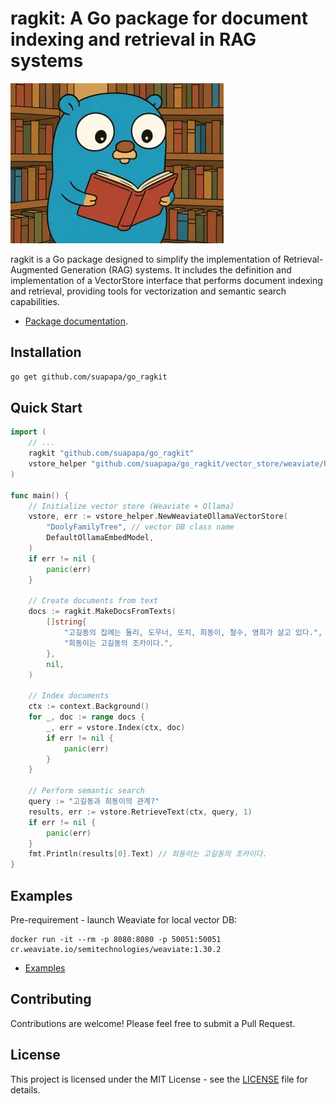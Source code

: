 # ragkit: A Go package for document indexing and retrieval in RAG systems

![ragkit_logo](_asset/ragkit_logo_256.webp)

ragkit is a Go package designed to simplify the implementation of Retrieval-Augmented Generation (RAG) systems.
It includes the definition and implementation of a VectorStore interface that performs document indexing and retrieval,
providing tools for vectorization and semantic search capabilities.

- [Package documentation](https://pkg.go.dev/github.com/suapapa/go_ragkit).

## Installation

```sh
go get github.com/suapapa/go_ragkit
```

## Quick Start

```go
import (
    // ...
    ragkit "github.com/suapapa/go_ragkit"
	vstore_helper "github.com/suapapa/go_ragkit/vector_store/weaviate/helper"
)

func main() {
    // Initialize vector store (Weaviate + Ollama)
    vstore, err := vstore_helper.NewWeaviateOllamaVectorStore(
        "DoolyFamilyTree", // vector DB class name
        DefaultOllamaEmbedModel, 
    )
    if err != nil {
        panic(err)
    }

    // Create documents from text
    docs := ragkit.MakeDocsFromTexts(
        []string{
            "고길동의 집에는 둘리, 도우너, 또치, 희동이, 철수, 영희가 살고 있다.",
            "희동이는 고길동의 조카이다.",
        },
        nil,
    )

    // Index documents
    ctx := context.Background()
    for _, doc := range docs {
        _, err = vstore.Index(ctx, doc)
        if err != nil {
            panic(err)
        }
    }

    // Perform semantic search
    query := "고길동과 희동이의 관계?"
    results, err := vstore.RetrieveText(ctx, query, 1)
    if err != nil {
        panic(err)
    }
    fmt.Println(results[0].Text) // 희동이는 고길동의 조카이다.
}
```

## Examples

Pre-requirement - launch Weaviate for local vector DB:
```
docker run -it --rm -p 8080:8080 -p 50051:50051 cr.weaviate.io/semitechnologies/weaviate:1.30.2
```

- [Examples](examples/)

## Contributing

Contributions are welcome! Please feel free to submit a Pull Request.

## License

This project is licensed under the MIT License - see the [LICENSE](LICENSE) file for details.
